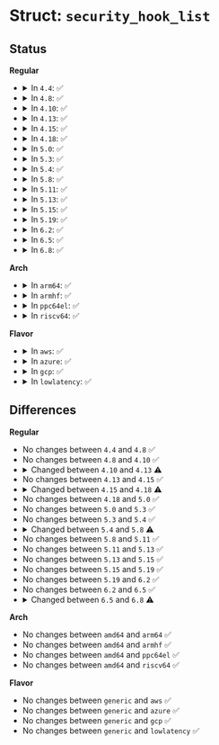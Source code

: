 # Struct: <code>security_hook_list</code>

## Status
<b>Regular</b>
<ul>
<li>
<details>
<summary>In <code>4.4</code>: ✅</summary>

```c
struct security_hook_list {
    struct list_head list;
    struct list_head *head;
    union security_list_options hook;
};
```
</details>
</li>
<li>
<details>
<summary>In <code>4.8</code>: ✅</summary>

```c
struct security_hook_list {
    struct list_head list;
    struct list_head *head;
    union security_list_options hook;
};
```
</details>
</li>
<li>
<details>
<summary>In <code>4.10</code>: ✅</summary>

```c
struct security_hook_list {
    struct list_head list;
    struct list_head *head;
    union security_list_options hook;
};
```
</details>
</li>
<li>
<details>
<summary>In <code>4.13</code>: ✅</summary>

```c
struct security_hook_list {
    struct list_head list;
    struct list_head *head;
    union security_list_options hook;
    char *lsm;
    int lsm_index;
};
```
</details>
</li>
<li>
<details>
<summary>In <code>4.15</code>: ✅</summary>

```c
struct security_hook_list {
    struct list_head list;
    struct list_head *head;
    union security_list_options hook;
    char *lsm;
    int lsm_index;
};
```
</details>
</li>
<li>
<details>
<summary>In <code>4.18</code>: ✅</summary>

```c
struct security_hook_list {
    struct hlist_node list;
    struct hlist_head *head;
    union security_list_options hook;
    char *lsm;
};
```
</details>
</li>
<li>
<details>
<summary>In <code>5.0</code>: ✅</summary>

```c
struct security_hook_list {
    struct hlist_node list;
    struct hlist_head *head;
    union security_list_options hook;
    char *lsm;
};
```
</details>
</li>
<li>
<details>
<summary>In <code>5.3</code>: ✅</summary>

```c
struct security_hook_list {
    struct hlist_node list;
    struct hlist_head *head;
    union security_list_options hook;
    char *lsm;
};
```
</details>
</li>
<li>
<details>
<summary>In <code>5.4</code>: ✅</summary>

```c
struct security_hook_list {
    struct hlist_node list;
    struct hlist_head *head;
    union security_list_options hook;
    char *lsm;
};
```
</details>
</li>
<li>
<details>
<summary>In <code>5.8</code>: ✅</summary>

```c
struct security_hook_list {
    struct hlist_node list;
    struct hlist_head *head;
    union security_list_options hook;
    struct lsm_id *lsmid;
};
```
</details>
</li>
<li>
<details>
<summary>In <code>5.11</code>: ✅</summary>

```c
struct security_hook_list {
    struct hlist_node list;
    struct hlist_head *head;
    union security_list_options hook;
    struct lsm_id *lsmid;
};
```
</details>
</li>
<li>
<details>
<summary>In <code>5.13</code>: ✅</summary>

```c
struct security_hook_list {
    struct hlist_node list;
    struct hlist_head *head;
    union security_list_options hook;
    struct lsm_id *lsmid;
};
```
</details>
</li>
<li>
<details>
<summary>In <code>5.15</code>: ✅</summary>

```c
struct security_hook_list {
    struct hlist_node list;
    struct hlist_head *head;
    union security_list_options hook;
    struct lsm_id *lsmid;
};
```
</details>
</li>
<li>
<details>
<summary>In <code>5.19</code>: ✅</summary>

```c
struct security_hook_list {
    struct hlist_node list;
    struct hlist_head *head;
    union security_list_options hook;
    struct lsm_id *lsmid;
};
```
</details>
</li>
<li>
<details>
<summary>In <code>6.2</code>: ✅</summary>

```c
struct security_hook_list {
    struct hlist_node list;
    struct hlist_head *head;
    union security_list_options hook;
    struct lsm_id *lsmid;
};
```
</details>
</li>
<li>
<details>
<summary>In <code>6.5</code>: ✅</summary>

```c
struct security_hook_list {
    struct hlist_node list;
    struct hlist_head *head;
    union security_list_options hook;
    struct lsm_id *lsmid;
};
```
</details>
</li>
<li>
<details>
<summary>In <code>6.8</code>: ✅</summary>

```c
struct security_hook_list {
    struct hlist_node list;
    struct hlist_head *head;
    union security_list_options hook;
    const struct lsm_id *lsmid;
};
```
</details>
</li>
</ul>
<b>Arch</b>
<ul>
<li>
<details>
<summary>In <code>arm64</code>: ✅</summary>

```c
struct security_hook_list {
    struct hlist_node list;
    struct hlist_head *head;
    union security_list_options hook;
    char *lsm;
};
```
</details>
</li>
<li>
<details>
<summary>In <code>armhf</code>: ✅</summary>

```c
struct security_hook_list {
    struct hlist_node list;
    struct hlist_head *head;
    union security_list_options hook;
    char *lsm;
};
```
</details>
</li>
<li>
<details>
<summary>In <code>ppc64el</code>: ✅</summary>

```c
struct security_hook_list {
    struct hlist_node list;
    struct hlist_head *head;
    union security_list_options hook;
    char *lsm;
};
```
</details>
</li>
<li>
<details>
<summary>In <code>riscv64</code>: ✅</summary>

```c
struct security_hook_list {
    struct hlist_node list;
    struct hlist_head *head;
    union security_list_options hook;
    char *lsm;
};
```
</details>
</li>
</ul>
<b>Flavor</b>
<ul>
<li>
<details>
<summary>In <code>aws</code>: ✅</summary>

```c
struct security_hook_list {
    struct hlist_node list;
    struct hlist_head *head;
    union security_list_options hook;
    char *lsm;
};
```
</details>
</li>
<li>
<details>
<summary>In <code>azure</code>: ✅</summary>

```c
struct security_hook_list {
    struct hlist_node list;
    struct hlist_head *head;
    union security_list_options hook;
    char *lsm;
};
```
</details>
</li>
<li>
<details>
<summary>In <code>gcp</code>: ✅</summary>

```c
struct security_hook_list {
    struct hlist_node list;
    struct hlist_head *head;
    union security_list_options hook;
    char *lsm;
};
```
</details>
</li>
<li>
<details>
<summary>In <code>lowlatency</code>: ✅</summary>

```c
struct security_hook_list {
    struct hlist_node list;
    struct hlist_head *head;
    union security_list_options hook;
    char *lsm;
};
```
</details>
</li>
</ul>

## Differences
<b>Regular</b>
<ul>
<li>
No changes between <code>4.4</code> and <code>4.8</code> ✅
</li>
<li>
No changes between <code>4.8</code> and <code>4.10</code> ✅
</li>
<li>
<details>
<summary>Changed between <code>4.10</code> and <code>4.13</code> ⚠️</summary>
<ul>
<li>
<b>Field added. </b>
<code>char *lsm</code>
</li>
<li>
<b>Field added. </b>
<code>int lsm_index</code>
</li>
</ul>
</details>
</li>
<li>
No changes between <code>4.13</code> and <code>4.15</code> ✅
</li>
<li>
<details>
<summary>Changed between <code>4.15</code> and <code>4.18</code> ⚠️</summary>
<ul>
<li>
<b>Field removed. </b>
<code>int lsm_index</code>
</li>
<li>
<b>Field type changed. </b>
<code>struct list_head list</code> ➡️ <code>struct hlist_node list</code>
</li>
<li>
<b>Field type changed. </b>
<code>struct list_head *head</code> ➡️ <code>struct hlist_head *head</code>
</li>
</ul>
</details>
</li>
<li>
No changes between <code>4.18</code> and <code>5.0</code> ✅
</li>
<li>
No changes between <code>5.0</code> and <code>5.3</code> ✅
</li>
<li>
No changes between <code>5.3</code> and <code>5.4</code> ✅
</li>
<li>
<details>
<summary>Changed between <code>5.4</code> and <code>5.8</code> ⚠️</summary>
<ul>
<li>
<b>Field added. </b>
<code>struct lsm_id *lsmid</code>
</li>
<li>
<b>Field removed. </b>
<code>char *lsm</code>
</li>
</ul>
</details>
</li>
<li>
No changes between <code>5.8</code> and <code>5.11</code> ✅
</li>
<li>
No changes between <code>5.11</code> and <code>5.13</code> ✅
</li>
<li>
No changes between <code>5.13</code> and <code>5.15</code> ✅
</li>
<li>
No changes between <code>5.15</code> and <code>5.19</code> ✅
</li>
<li>
No changes between <code>5.19</code> and <code>6.2</code> ✅
</li>
<li>
No changes between <code>6.2</code> and <code>6.5</code> ✅
</li>
<li>
<details>
<summary>Changed between <code>6.5</code> and <code>6.8</code> ⚠️</summary>
<ul>
<li>
<b>Field type changed. </b>
<code>struct lsm_id *lsmid</code> ➡️ <code>const struct lsm_id *lsmid</code>
</li>
</ul>
</details>
</li>
</ul>
<b>Arch</b>
<ul>
<li>
No changes between <code>amd64</code> and <code>arm64</code> ✅
</li>
<li>
No changes between <code>amd64</code> and <code>armhf</code> ✅
</li>
<li>
No changes between <code>amd64</code> and <code>ppc64el</code> ✅
</li>
<li>
No changes between <code>amd64</code> and <code>riscv64</code> ✅
</li>
</ul>
<b>Flavor</b>
<ul>
<li>
No changes between <code>generic</code> and <code>aws</code> ✅
</li>
<li>
No changes between <code>generic</code> and <code>azure</code> ✅
</li>
<li>
No changes between <code>generic</code> and <code>gcp</code> ✅
</li>
<li>
No changes between <code>generic</code> and <code>lowlatency</code> ✅
</li>
</ul>
